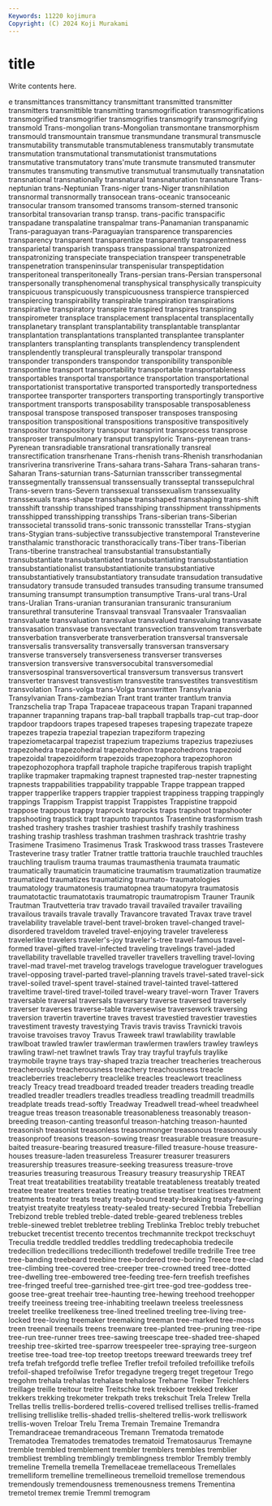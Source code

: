 ```yaml
---
Keywords: 11220 kojimura
Copyright: (C) 2024 Koji Murakami
---
```


# title

Write contents here.



e transmittances transmittancy transmittant transmitted transmitter transmitters transmittible transmitting transmogrification
transmogrifications transmogrified transmogrifier transmogrifies transmogrify transmogrifying transmold Trans-mongolian trans-Mongolian transmontane
transmorphism transmould transmountain transmue transmundane transmural transmuscle transmutability transmutable transmutableness
transmutably transmutate transmutation transmutational transmutationist transmutations transmutative transmutatory trans'mute transmute
transmuted transmuter transmutes transmuting transmutive transmutual transmutually transnatation transnational transnationally
transnatural transnaturation transnature Trans-neptunian trans-Neptunian Trans-niger trans-Niger transnihilation transnormal transnormally
transocean trans-oceanic transoceanic transocular transom transomed transoms transom-sterned transonic transorbital
transovarian transp transp. trans-pacific transpacific transpadane transpalatine transpalmar trans-Panamanian transpanamic
Trans-paraguayan trans-Paraguayian transparence transparencies transparency transparent transparentize transparently transparentness transparietal
transparish transpass transpassional transpatronized transpatronizing transpeciate transpeciation transpeer transpenetrable transpenetration
transpeninsular transpenisular transpeptidation transperitoneal transperitoneally Trans-persian trans-Persian transpersonal transpersonally transphenomenal
transphysical transphysically transpicuity transpicuous transpicuously transpicuousness transpierce transpierced transpiercing transpirability
transpirable transpiration transpirations transpirative transpiratory transpire transpired transpires transpiring transpirometer
transplace transplacement transplacental transplacentally transplanetary transplant transplantability transplantable transplantar transplantation
transplantations transplanted transplantee transplanter transplanters transplanting transplants transplendency transplendent transplendently
transpleural transpleurally transpolar transpond transponder transponders transpondor transponibility transponible transpontine
transport transportability transportable transportableness transportables transportal transportance transportation transportational transportationist
transportative transported transportedly transportedness transportee transporter transporters transporting transportingly transportive
transportment transports transposability transposable transposableness transposal transpose transposed transposer transposes
transposing transposition transpositional transpositions transpositive transpositively transpositor transpository transpour transprint
transprocess transprose transproser transpulmonary transput transpyloric Trans-pyrenean trans-Pyrenean transradiable transrational
transrationally transreal transrectification transrhenane Trans-rhenish trans-Rhenish transrhodanian transriverina transriverine Trans-sahara
trans-Sahara Trans-saharan trans-Saharan Trans-saturnian trans-Saturnian transscriber transsegmental transsegmentally transsensual transsensually
transseptal transsepulchral Trans-severn trans-Severn transsexual transsexualism transsexuality transsexuals trans-shape transshape
transshaped transshaping trans-shift transshift transship transshiped transshiping transshipment transshipments transshipped
transshipping transships Trans-siberian trans-Siberian transsocietal transsolid trans-sonic transsonic transstellar Trans-stygian
trans-Stygian trans-subjective transsubjective transtemporal Transteverine transthalamic transthoracic transthoracically trans-Tiber trans-Tiberian
Trans-tiberine transtracheal transubstantial transubstantially transubstantiate transubstantiated transubstantiating transubstantiation transubstantiationalist transubstantiationite
transubstantiative transubstantiatively transubstantiatory transudate transudation transudative transudatory transude transuded transudes
transuding transume transumed transuming transumpt transumption transumptive Trans-ural trans-Ural trans-Uralian
Trans-uranian transuranian transuranic transuranium transurethral transuterine Transvaal transvaal Transvaaler Transvaalian
transvaluate transvaluation transvalue transvalued transvaluing transvasate transvasation transvase transvectant transvection
transvenom transverbate transverbation transverberate transverberation transversal transversale transversalis transversality transversally
transversan transversary transverse transversely transverseness transverser transverses transversion transversive transversocubital
transversomedial transversospinal transversovertical transversum transversus transvert transverter transvest transvestism transvestite
transvestites transvestitism transvolation Trans-volga trans-Volga transwritten Transylvania Transylvanian Trans-zambezian Trant
trant tranter trantlum tranvia Tranzschelia trap Trapa Trapaceae trapaceous trapan
Trapani trapanned trapanner trapanning trapans trap-ball trapball trapballs trap-cut trap-door
trapdoor trapdoors trapes trapesed trapeses trapesing trapezate trapeze trapezes trapezia
trapezial trapezian trapeziform trapezing trapeziometacarpal trapezist trapezium trapeziums trapezius trapeziuses
trapezohedra trapezohedral trapezohedron trapezohedrons trapezoid trapezoidal trapezoidiform trapezoids trapezophora trapezophoron
trapezophozophora trapfall traphole trapiche trapiferous trapish traplight traplike trapmaker trapmaking
trapnest trapnested trap-nester trapnesting trapnests trappabilities trappability trappable Trappe trappean
trapped trapper trapperlike trappers trappier trappiest trappiness trapping trappingly trappings
Trappism Trappist trappist Trappistes Trappistine trappoid trappose trappous trappy traprock
traprocks traps trapshoot trapshooter trapshooting trapstick trapt trapunto trapuntos Trasentine
trasformism trash trashed trashery trashes trashier trashiest trashify trashily trashiness
trashing traship trashless trashman trashmen trashrack trashtrie trashy Trasimene Trasimeno
Trasimenus Trask Traskwood trass trasses Trastevere Trasteverine trasy tratler Tratner
trattle trattoria trauchle trauchled trauchles trauchling traulism trauma traumas traumasthenia
traumata traumatic traumatically traumaticin traumaticine traumatism traumatization traumatize traumatized traumatizes
traumatizing traumato- traumatologies traumatology traumatonesis traumatopnea traumatopyra traumatosis traumatotactic traumatotaxis
traumatropic traumatropism Trauner Traunik Trautman Trautvetteria trav travado travail travailed
travailer travailing travailous travails travale travally Travancore travated Travax trave
travel travelability travelable travel-bent travel-broken travel-changed travel-disordered traveldom traveled travel-enjoying
traveler traveleress travelerlike travelers traveler's-joy traveler's-tree travel-famous travel-formed travel-gifted travel-infected
traveling travelings travel-jaded travellability travellable travelled traveller travellers travelling travel-loving
travel-mad travel-met travelog travelogs travelogue traveloguer travelogues travel-opposing travel-parted travel-planning
travels travel-sated travel-sick travel-soiled travel-spent travel-stained travel-tainted travel-tattered traveltime travel-tired
travel-toiled travel-weary travel-worn Traver Travers traversable traversal traversals traversary traverse
traversed traversely traverser traverses traverse-table traversewise traversework traversing traversion travertin
travertine traves travest travestied travestier travesties travestiment travesty travestying Travis
travis traviss Travnicki travois travoise travoises travoy Travus Traweek trawl
trawlability trawlable trawlboat trawled trawler trawlerman trawlermen trawlers trawley trawleys
trawling trawl-net trawlnet trawls Tray tray trayful trayfuls traylike traymobile
trayne trays tray-shaped trazia treacher treacheries treacherous treacherously treacherousness treachery
treachousness treacle treacleberries treacleberry treaclelike treacles treaclewort treacliness treacly Treacy
tread treadboard treaded treader treaders treading treadle treadled treadler treadlers
treadles treadless treadling treadmill treadmills treadplate treads tread-softly Treadway Treadwell
tread-wheel treadwheel treague treas treason treasonable treasonableness treasonably treason-breeding treason-canting
treasonful treason-hatching treason-haunted treasonish treasonist treasonless treasonmonger treasonous treasonously treasonproof
treasons treason-sowing treasr treasurable treasure treasure-baited treasure-bearing treasured treasure-filled treasure-house
treasure-houses treasure-laden treasureless Treasurer treasurer treasurers treasurership treasures treasure-seeking treasuress
treasure-trove treasuries treasuring treasurous Treasury treasury treasuryship TREAT Treat treat
treatabilities treatability treatable treatableness treatably treated treatee treater treaters treaties
treating treatise treatiser treatises treatment treatments treator treats treaty treaty-bound
treaty-breaking treaty-favoring treatyist treatyite treatyless treaty-sealed treaty-secured Trebbia Trebellian Trebizond
treble trebled treble-dated treble-geared trebleness trebles treble-sinewed treblet trebletree trebling
Treblinka Trebloc trebly trebuchet trebucket trecentist trecento trecentos trechmannite treckpot
treckschuyt Treculia treddle treddled treddles treddling tredecaphobia tredecile tredecillion tredecillions
tredecillionth tredefowel tredille tredrille Tree tree tree-banding treebeard treebine tree-bordered
tree-boring Treece tree-clad tree-climbing tree-covered tree-creeper tree-crowned treed tree-dotted tree-dwelling
tree-embowered tree-feeding tree-fern treefish treefishes tree-fringed treeful tree-garnished tree-girt tree-god
tree-goddess tree-goose tree-great treehair tree-haunting tree-hewing treehood treehopper treeify treeiness
treeing tree-inhabiting treelawn treeless treelessness treelet treelike treelikeness tree-lined treelined
treeling tree-living tree-locked tree-loving treemaker treemaking treeman tree-marked tree-moss treen
treenail treenails treens treenware tree-planted tree-pruning tree-ripe tree-run tree-runner trees
tree-sawing treescape tree-shaded tree-shaped treeship tree-skirted tree-sparrow treespeeler tree-spraying tree-surgeon
treetise tree-toad tree-top treetop treetops treeward treewards treey tref trefa
trefah trefgordd trefle treflee Trefler trefoil trefoiled trefoillike trefoils trefoil-shaped
trefoilwise Trefor tregadyne tregerg treget tregetour Trego tregohm trehala trehalas
trehalase trehalose Treharne Treiber Treichlers treillage treille treitour treitre Treitschke
trek trekboer trekked trekker trekkers trekking trekometer trekpath treks trekschuit
Trela Trelew Trella Trellas trellis trellis-bordered trellis-covered trellised trellises trellis-framed
trellising trellislike trellis-shaded trellis-sheltered trellis-work trelliswork trellis-woven Treloar Trelu Trema
Tremain Tremaine Tremandra Tremandraceae tremandraceous Tremann Trematoda trematode Trematodea Trematodes
trematodes trematoid Trematosaurus Tremayne tremble trembled tremblement trembler tremblers trembles
tremblier trembliest trembling tremblingly tremblingness tremblor Trembly trembly tremeline Tremella
tremella Tremellaceae tremellaceous Tremellales tremelliform tremelline tremellineous tremelloid tremellose tremendous
tremendously tremendousness tremenousness tremens Trementina tremetol tremex tremie Tremml tremogram
